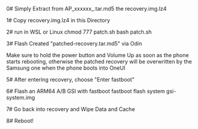 0# Simply Extract from AP_xxxxxx_.tar.md5 the recovery.img.lz4

1# Copy recovery.img.lz4 in this Directory

2# run in WSL or Linux
   chmod 777 patch.sh
   bash patch.sh
   
3# Flash Created "patched-recovery.tar.md5" via Odin

   Make sure to hold the power button and Volume Up as soon as the phone 
   starts rebooting, otherwise the patched recovery will be overwritten 
   by the Samsung one when the phone boots into OneUI

5# After entering recovery, choose "Enter fastboot"

6# Flash an ARM64 A/B GSI with fastboot 
           fastboot flash system gsi-system.img

7# Go back into recovery and Wipe Data and Cache

8# Reboot!
